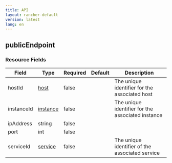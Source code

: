 ```yaml
---
title: API
layout: rancher-default
version: latest
lang: en
---
```


## publicEndpoint





### Resource Fields

Field | Type | Required | Default | Description
---|---|---|---|---
hostId | [host]({{site.baseurl}}/rancher/{{page.version}}/{{page.lang}}/api/api-resources/host/) | false |  | The unique identifier for the associated host
instanceId | [instance]({{site.baseurl}}/rancher/{{page.version}}/{{page.lang}}/api/api-resources/instance/) | false |  | The unique identifier for the associated instance
ipAddress | string | false |  | 
port | int | false |  | 
serviceId | [service]({{site.baseurl}}/rancher/{{page.version}}/{{page.lang}}/api/api-resources/service/) | false |  | The unique identifier of the associated service

